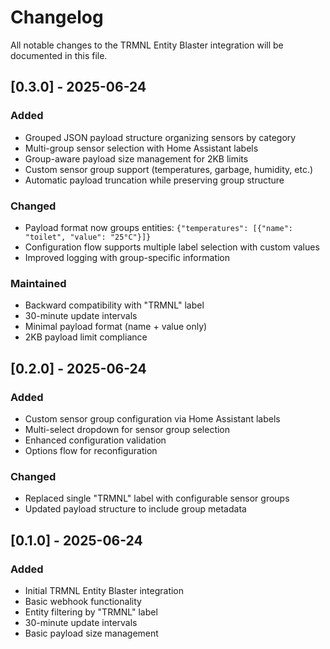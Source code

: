 # Changelog

All notable changes to the TRMNL Entity Blaster integration will be documented in this file.

## [0.3.0] - 2025-06-24

### Added
- Grouped JSON payload structure organizing sensors by category
- Multi-group sensor selection with Home Assistant labels
- Group-aware payload size management for 2KB limits
- Custom sensor group support (temperatures, garbage, humidity, etc.)
- Automatic payload truncation while preserving group structure

### Changed
- Payload format now groups entities: `{"temperatures": [{"name": "toilet", "value": "25°C"}]}`
- Configuration flow supports multiple label selection with custom values
- Improved logging with group-specific information

### Maintained
- Backward compatibility with "TRMNL" label
- 30-minute update intervals
- Minimal payload format (name + value only)
- 2KB payload limit compliance

## [0.2.0] - 2025-06-24

### Added
- Custom sensor group configuration via Home Assistant labels
- Multi-select dropdown for sensor group selection
- Enhanced configuration validation
- Options flow for reconfiguration

### Changed
- Replaced single "TRMNL" label with configurable sensor groups
- Updated payload structure to include group metadata

## [0.1.0] - 2025-06-24

### Added
- Initial TRMNL Entity Blaster integration
- Basic webhook functionality
- Entity filtering by "TRMNL" label
- 30-minute update intervals
- Basic payload size management